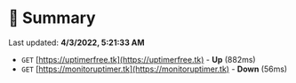 # 📖 Summary
Last updated: **4/3/2022, 5:21:33 AM**

- `GET` [https://uptimerfree.tk](https://uptimerfree.tk) - **Up** (882ms)
- `GET` [https://monitoruptimer.tk](https://monitoruptimer.tk) - **Down** (56ms)
